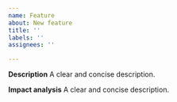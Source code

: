 ```yaml
---
name: Feature
about: New feature
title: ''
labels: ''
assignees: ''

---
```


**Description**
A clear and concise description.

**Impact analysis**
A clear and concise description.
